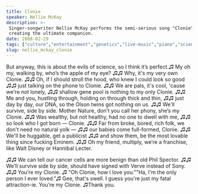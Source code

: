 ```yaml
---
title: Clonie
speaker: Nellie McKay
description: >-
 Singer-songwriter Nellie McKay performs the semi-serious song "Clonie" -- about
 creating the ultimate companion.
date: 2008-02-29
tags: ["culture","entertainment","genetics","live-music","piano","science","singer"]
slug: nellie_mckay_clonie
---
```


But anyway, this is about the evils of science, so I think it’s perfect.♫ My oh my,
walking by, who’s the apple of my eye? ♫♫ Why, it's my very own Clonie. ♫♫ Oh, if I should
stroll the hood, who knew I could look so good ♫♫ just talking on the phone to Clonie. ♫♫
We are pals, it's cool, 'cause we're not lonely, ♫♫ shallow gene pool is nothing to my
only Clonie. ♫♫ Me and you, hustling through, holding on through thick and thin, ♫♫ just
day by day, our DNA, so the Olson twins got nothing on us. ♫♫ We'll survive, side by side.
Mother Nature, don’t you call her phony, she’s my Clonie. ♫♫ Was wealthy, but not healthy,
had no one to dwell with me, ♫♫ so look who I got born — Clonie. ♫♫ Far from broke, bored,
rich folk, we don't need no natural yolk — ♫♫ our babies come full-formed, Clonie. ♫♫
We'll be huggable, get a publicist ♫♫ and show them, be the most lovable thing since
fucking Eminem. ♫♫ Oh my friend, multiply, we’re a franchise, like Walt Disney or Hannibal
Lecter.

♫♫ We can tell our cancer cells are more benign than old Phil Spector. ♫♫ We’ll survive
side by side, should have signed with Verve instead of Sony. ♫♫ You’re my Clonie. ♫ "Oh
Clonie, how I love you.""Ha, I'm the only person I ever loved."♫ Gee, that's swell. I
guess you're just my fatal attraction-ie. You’re my Clonie. ♫Thank you.

<!--
ad_duration=3.33
comment_count=44
event="TED2008"
intro_duration=11.82
is_subtitle_required="False"
is_talk_featured="True"
language="en"
language_swap="False"
native_language="en"
number_of_related_talks=6
number_of_speakers=1
number_of_subtitled_videos=38
number_of_tags=7
number_of_talk_download_languages=40
number_of_talk_more_resources=0
number_of_talk_recommendations=0
number_of_talks_take_actions=0
post_ad_duration=0.83
published_timestamp="2008-06-27 01:00:00"
recording_date="2008-02-29"
speaker_description="Singer/songwriter"
speaker_is_published=1
speaker_name="Nellie McKay"
talk_name="Clonie"
talks_tags=["culture","entertainment","genetics","live-music","piano","science","singer"]
url_photo_speaker="https://pe.tedcdn.com/images/ted/45258_254x191.jpg"
url_photo_talk="https://pe.tedcdn.com/images/ted/46393_480x360.jpg"
url_webpage="https://www.ted.com/talks/nellie_mckay_clonie"
video_type_name="TED Stage Talk"
-->
